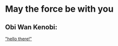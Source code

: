 # May the force be with you

## Obi Wan Kenobi:

["hello there!"](https://www.youtube.com/watch?v=5yX-n57NRfc&ab_channel=TheHyperbase)
